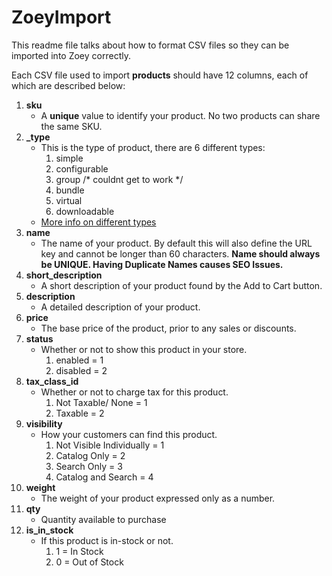 # ZoeyImport

This readme file talks about how to format CSV files so they can be imported into Zoey correctly.

Each CSV file used to import <b>products</b> should have 12 columns, each of which are described below:

<ol>

  <li>
    <b>sku</b>
    <ul>
      <li>A <b>unique</b> value to identify your product. No two products can share the same SKU.</li>
    </ul>
  </li>
  
  <li>
    <b>_type</b>
    <ul>
      <li>
        This is the type of product, there are 6 different types:
        <ol>
          <li>simple</li>
          <li>configurable</li>
          <li>group /* couldnt get to work */</li>
          <li>bundle</li>
          <li>virtual</li>
          <li>downloadable</li>
        </ol>
      </li>
      <li><a href="https://support.zoey.com/docs/product-types" target="_blank">More info on different types</a></li>
    </ul>
  </li>
  
  <li>
    <b>name</b>
    <ul>
      <li>The name of your product. By default this will also define the URL key and cannot be longer than 60 characters. <b>Name should always be UNIQUE. Having Duplicate Names causes SEO Issues.</b></li>
    </ul>
  </li>
  
  <li>
    <b>short_description</b>
    <ul>
      <li>A short description of your product found by the Add to Cart button.</li>
    </ul>
  </li>
  
  <li>
    <b>description</b>
    <ul>
      <li>A detailed description of your product.</li>
    </ul>
  </li>
  
  <li>
    <b>price</b>
    <ul>
      <li>The base price of the product, prior to any sales or discounts.</li>
    </ul>
  </li>
  
  <li>
    <b>status</b>
    <ul>
      <li>
        Whether or not to show this product in your store.
        <ol>
          <li>enabled = 1</li>
          <li>disabled = 2</li>
        </ol>
      </li>
    </ul>
  </li>
  
  <li>
    <b>tax_class_id</b>
    <ul>
      <li>
        Whether or not to charge tax for this product.
        <ol>
          <li>Not Taxable/ None = 1</li>
          <li>Taxable = 2</li>
        </ol>
      </li>
    </ul>
  </li>
  
  <li>
    <b>visibility</b>
    <ul>
      <li>
        How your customers can find this product.
        <ol>
          <li>Not Visible Individually = 1</li>
          <li>Catalog Only = 2</li>
          <li>Search Only = 3</li>
          <li>Catalog and Search = 4</li>
        </ol>
      </li>
    </ul>
  </li>
  
  <li>
    <b>weight</b>
    <ul>
      <li>The weight of your product expressed only as a number.</li>
    </ul>
  </li>
  
  <li>
    <b>qty</b>
    <ul>
      <li>Quantity available to purchase</li>
    </ul>
  </li>
  
  <li>
    <b>is_in_stock</b>
    <ul>
      <li>
        If this product is in-stock or not.
        <ol>
          <li>1 = In Stock</li>
          <li>0 = Out of Stock</li>
        </ol>
      </li>
    </ul>
  </li>
  
</ol>
